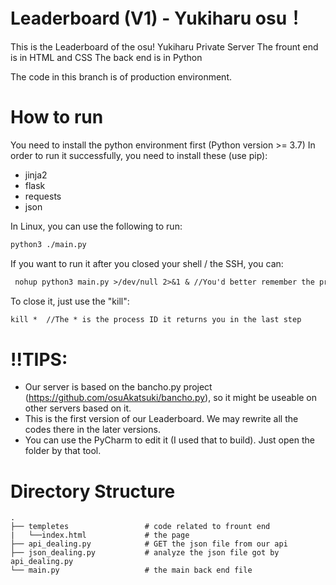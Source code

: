 # Leaderboard (V1) - Yukiharu osu！


This is the Leaderboard of the osu! Yukiharu Private Server
The frount end is in HTML and CSS
The back end is in Python

The code in this branch is of production environment.

# How to run

You need to install the python environment first (Python version >= 3.7)
In order to run it successfully, you need to install these (use pip):
- jinja2
- flask
- requests
- json

In Linux, you can use the following to run:
```md
python3 ./main.py

```
If you want to run it after you closed your shell / the SSH, you can:
```md
 nohup python3 main.py >/dev/null 2>&1 & //You'd better remember the process ID it returns you.

```
To close it, just use the "kill":
```md
kill *  //The * is the process ID it returns you in the last step

```
# !!TIPS:
- Our server is based on the bancho.py project (https://github.com/osuAkatsuki/bancho.py), so it might be useable on other servers based on it.
- This is the first version of our Leaderboard. We may rewrite all the codes there in the later versions.
- You can use the PyCharm to edit it (I used that to build). Just open the folder by that tool.

# Directory Structure
    .
    ├── templetes                 # code related to frount end
    |   └──index.html             # the page
    ├── api_dealing.py            # GET the json file from our api
    ├── json_dealing.py           # analyze the json file got by api_dealing.py
    └── main.py                   # the main back end file
